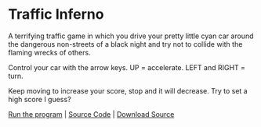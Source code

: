 # Traffic Inferno

A terrifying traffic game in which you drive your pretty little cyan car around the dangerous non-streets of a black night and try not to collide with the flaming wrecks of others.

Control your car with the arrow keys. UP = accelerate. LEFT and RIGHT = turn.

Keep moving to increase your score, stop and it will decrease. Try to set a high score I guess?

[Run the program](https://pippinbarr.github.io/cart253-2020/examples/games/traffic-inferno/) | [Source Code](https://www.github.com/pippinbarr/cart253-2020/tree/master/examples/games/traffic-inferno/) | [Download Source](https://pippinbarr.github.io/cart253-2020/examples/games/traffic-inferno.zip)
